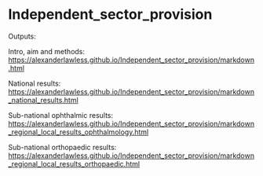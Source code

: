 # Independent_sector_provision


Outputs:

Intro, aim and methods: <https://alexanderlawless.github.io/Independent_sector_provision/markdown.html>

National results: <https://alexanderlawless.github.io/Independent_sector_provision/markdown_national_results.html>

Sub-national ophthalmic results: <https://alexanderlawless.github.io/Independent_sector_provision/markdown_regional_local_results_ophthalmology.html>

Sub-national orthopaedic results: <https://alexanderlawless.github.io/Independent_sector_provision/markdown_regional_local_results_orthopaedic.html>


